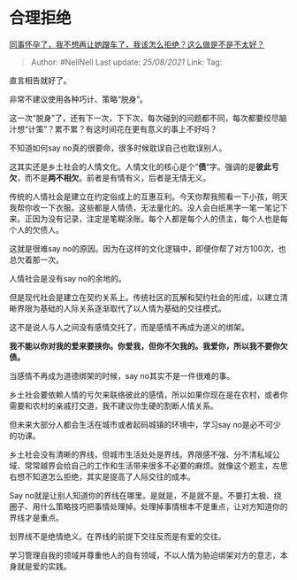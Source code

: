 # 合理拒绝
[同事怀孕了，我不想再让她蹭车了，我该怎么拒绝？这么做是不是不太好？](https://www.zhihu.com/question/423335938/answer/1800414024)

> Author: #NellNell 
> Last update: *25/08/2021* 
> Link:
> Tag: 

直言相告就好了。

非常不建议使用各种巧计、策略“脱身”。

这一次“脱身”了，还有下一次，下下次，每次碰到的问题都不同，每次都要绞尽脑汁想“计策”？累不累？有这时间花在更有意义的事上不好吗？

不知道如何say no真的很要命，很多时候耽误自己也耽误别人。

这其实还是乡土社会的人情文化。人情文化的核心是个”**债**“字。强调的是**彼此亏欠**，而不是**两不相欠**。前者是有情有义，后者是无情无义。

传统的人情社会是建立在约定俗成上的互惠互利。今天你帮我照看一下小孩，明天我帮你收一下衣服。这些都是人情债，无法量化的。没人会白纸黑字一笔一笔记下来。正因为没有记录，注定是笔糊涂账。每个人都是每个人的债主，每个人也是每个人的欠债人。

这就是很难say no的原因。因为在这样的文化逻辑中，即便你帮了对方100次，也总欠着那一次。

人情社会是没有say no的余地的。

但是现代社会是建立在契约关系上。传统社区的瓦解和契约社会的形成，以建立清晰界限为基础的人际关系逐渐取代了以人情为基础的交往模式。

这不是说人与人之间没有感情交托了，而是感情不再成为道义的绑架。

**我不能以你对我的爱来要挟你。你爱我，但你不欠我的。我爱你，所以我不要你欠债。**

当感情不再成为道德绑架的时候，say no其实不是一件很难的事。

乡土社会要依赖人情的亏欠来联络彼此的感情，所以如果你现在是在农村，或者你需要和农村的亲戚打交道，我不建议你生硬的割断人情关系。

但未来大部分人都会生活在城市或者起码城镇的环境中，学习say no是必不可少的功课。

乡土社会没有清晰的界线，但城市生活处处是界线。界限感不强、分不清私域公域、常常越界会给自己的工作和生活带来很多不必要的麻烦。就像这个题主，左思右想不知道怎么拒绝，其实是提高了人际交往的成本。

Say no就是让别人知道你的界线在哪里。是就是，不是就不是。不要打太极、绕圈子、用什么策略技巧把事情处理掉。处理掉事情根本不是重点，让对方知道你的界线才是重点。

划界线不是绝情绝义。在界线的前提下交往反而是有爱的交往。

学习管理自我的领域并尊重他人的自有领域，不以人情为胁迫绑架对方的意志，本身就是爱的实践。